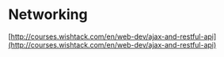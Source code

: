 # Networking

[http://courses.wishtack.com/en/web-dev/ajax-and-restful-api](http://courses.wishtack.com/en/web-dev/ajax-and-restful-api)

